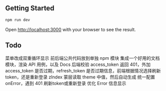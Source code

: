## Getting Started

```bash
npm run dev
```

Open [http://localhost:3000](http://localhost:3000) with your browser to see the result.

## Todo

菜单改成双重循环显示
前后端公共代码放到单独 npm 模块
集成一个好用的文档模块，渲染 API 用例，以及 Docs
后端校验 access_token 返回 401，外加 access_token 是否过期，refresh_token 是否过期信息，前端根据情况选择刷新 token，还是重新登录
zIndex 蒙层读取 theme 中值，然后自动生成
统一配置 onError，遇到 401 刷新token或重新登录
优化 Error 信息显示